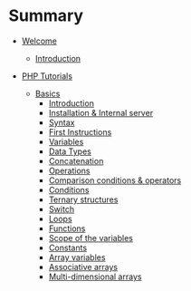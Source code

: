 # Summary

* [Welcome]()
    * [Introduction](README.md)

* [PHP Tutorials]()
    * [Basics]()
        * [Introduction](php/introduction.md)
        * [Installation & Internal server](php/installation.md)
        * [Syntax](php/syntax.md)
        * [First Instructions](php/first-instructions.md)
        * [Variables](php/variables.md)
        * [Data Types](php/data-types.md)
        * [Concatenation](php/concatenation.md)
        * [Operations](php/operations.md)
        * [Comparison conditions & operators](php/comparison-conditions-and-operators.md)
        * [Conditions](php/conditions.md)
        * [Ternary structures](php/ternary-structures.md)
        * [Switch](php/switch.md)
        * [Loops](php/loops.md)
        * [Functions](php/functions.md)
        * [Scope of the variables](php/variables-scope.md)
        * [Constants](php/constants.md)
        * [Array variables](php/array-variables.md)
        * [Associative arrays](php/associative-arrays.md)
        * [Multi-dimensional arrays](php/multi-dimensional-arrays.md)